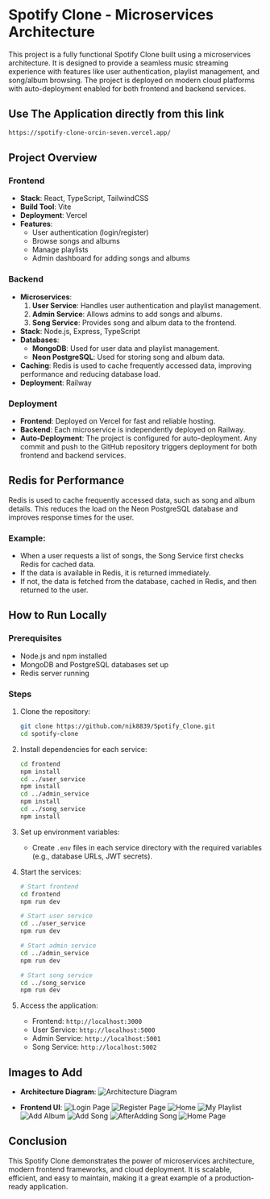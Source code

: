 # Spotify Clone - Microservices Architecture

This project is a fully functional Spotify Clone built using a microservices architecture. It is designed to provide a seamless music streaming experience with features like user authentication, playlist management, and song/album browsing. The project is deployed on modern cloud platforms with auto-deployment enabled for both frontend and backend services.


## Use The Application directly from this link
   ```bash
   https://spotify-clone-orcin-seven.vercel.app/
   ```
## Project Overview

### Frontend
- **Stack**: React, TypeScript, TailwindCSS
- **Build Tool**: Vite
- **Deployment**: Vercel
- **Features**:
  - User authentication (login/register)
  - Browse songs and albums
  - Manage playlists
  - Admin dashboard for adding songs and albums

### Backend
- **Microservices**:
  1. **User Service**: Handles user authentication and playlist management.
  2. **Admin Service**: Allows admins to add songs and albums.
  3. **Song Service**: Provides song and album data to the frontend.
- **Stack**: Node.js, Express, TypeScript
- **Databases**:
  - **MongoDB**: Used for user data and playlist management.
  - **Neon PostgreSQL**: Used for storing song and album data.
- **Caching**: Redis is used to cache frequently accessed data, improving performance and reducing database load.
- **Deployment**: Railway

### Deployment
- **Frontend**: Deployed on Vercel for fast and reliable hosting.
- **Backend**: Each microservice is independently deployed on Railway.
- **Auto-Deployment**: The project is configured for auto-deployment. Any commit and push to the GitHub repository triggers deployment for both frontend and backend services.


## Redis for Performance
Redis is used to cache frequently accessed data, such as song and album details. This reduces the load on the Neon PostgreSQL database and improves response times for the user.

### Example:
- When a user requests a list of songs, the Song Service first checks Redis for cached data.
- If the data is available in Redis, it is returned immediately.
- If not, the data is fetched from the database, cached in Redis, and then returned to the user.

## How to Run Locally

### Prerequisites
- Node.js and npm installed
- MongoDB and PostgreSQL databases set up
- Redis server running

### Steps
1. Clone the repository:
   ```bash
   git clone https://github.com/nik8839/Spotify_Clone.git
   cd spotify-clone
   ```

2. Install dependencies for each service:
   ```bash
   cd frontend
   npm install
   cd ../user_service
   npm install
   cd ../admin_service
   npm install
   cd ../song_service
   npm install
   ```

3. Set up environment variables:
   - Create `.env` files in each service directory with the required variables (e.g., database URLs, JWT secrets).

4. Start the services:
   ```bash
   # Start frontend
   cd frontend
   npm run dev

   # Start user service
   cd ../user_service
   npm run dev

   # Start admin service
   cd ../admin_service
   npm run dev

   # Start song service
   cd ../song_service
   npm run dev
   ```

5. Access the application:
   - Frontend: `http://localhost:3000`
   - User Service: `http://localhost:5000`
   - Admin Service: `http://localhost:5001`
   - Song Service: `http://localhost:5002`

## Images to Add
- **Architecture Diagram**:
![Architecture Diagram](frontend/public/img_20.PNG)

- **Frontend UI**: 
![Login Page](frontend/public/img_2.PNG)
![Register Page](frontend/public/img_3.PNG)
![Home](frontend/public/img_4.PNG)
![My Playlist](frontend/public/img_6.PNG)
![Add Album](frontend/public/img_7.PNG)
![Add Song](frontend/public/img_8.PNG)
![AfterAdding Song](frontend/public/img_11.PNG)
![Home Page](frontend/public/img_1.PNG)



## Conclusion
This Spotify Clone demonstrates the power of microservices architecture, modern frontend frameworks, and cloud deployment. It is scalable, efficient, and easy to maintain, making it a great example of a production-ready application.